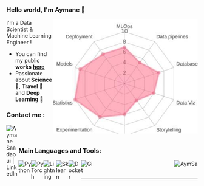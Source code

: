 ### Hello world, I'm Aymane 👋
 
<img align="right" alt="JPG" src="data_skills.jpg" height="300"  />

I'm a Data Scientist & Machine Learning Engineer !
- You can find my public **works** **[here]**
- Passionate about **Science** 🚀, **Travel** 🛫 and **Deep Learning** 🧠


### Contact me :
[<img align="left" alt="Aymane Saadaoui | LinkedIn" width="32px" src="https://cdn-icons-png.flaticon.com/512/174/174857.png" />][linkedin]

<br />

<br />


### Main Languages and Tools:

<img align="left" alt="Python" width="33px" src="https://upload.wikimedia.org/wikipedia/commons/thumb/c/c3/Python-logo-notext.svg/1200px-Python-logo-notext.svg.png" />
<img align="left" alt="PyTorch" width="33px" src="https://pytorch.org/assets/images/pytorch-logo.png" />
<img align="left" alt="Lightning" width="33px" src="https://avatars.githubusercontent.com/u/58386951?s=200&v=4" />
<img align="left" alt="Sklearn" width="33px" src="https://www.ambient-it.net/wp-content/uploads/2018/07/scikit-learn-175.png" />
<img align="left" alt="Docker" width="33px" src="https://www.docker.com/wp-content/uploads/2022/03/Moby-logo.png" />

<img align ="left" alt="Git" width="33px" src="https://git-scm.com/images/logos/downloads/Git-Icon-1788C.svg" />
<img align="right" src="https://komarev.com/ghpvc/?username=AymSa&label=Profile%20views&color=0e75b6&style=flat" alt="AymSa" />

<br>
<br>

---

[here]: https://github.com/AymSa?tab=repositories
[linkedin]: https://www.linkedin.com/in/aymane-saadaoui/